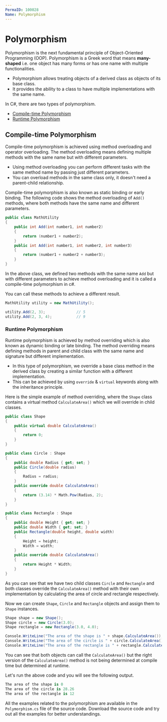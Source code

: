 ```yaml
---
PermaID: 100028
Name: Polymorphism
---
```


# Polymorphism

Polymorphism is the next fundamental principle of Object-Oriented Programming (OOP). Polymorphism is a Greek word that means **many-shaped** i.e. one object has many forms or has one name with multiple functionalities. 

 - Polymorphism allows treating objects of a derived class as objects of its base class. 
 - It provides the ability to a class to have multiple implementations with the same name.

In C#, there are two types of polymorphism. 

 - [Compile-time Polymorphism](#compile-time-polymorphism) 
 - [Runtime Polymorphism](#runtime-polymorphism)

## Compile-time Polymorphism

Compile-time polymorphism is achieved using method overloading and operator overloading. The method overloading means defining multiple methods with the same name but with different parameters.

 - Using method overloading you can perform different tasks with the same method name by passing just different parameters.
 - You can overload methods in the same class only, it doesn't need a parent-child relationship.

Compile-time polymorphism is also known as static binding or early binding. The following code shows the method overloading of `Add()` methods, where both methods have the same name and different parameters.

```csharp
public class MathUtility
{
    public int Add(int number1, int number2)
    {
        return (number1 + number2);
    }
    public int Add(int number1, int number2, int number3)
    {
        return (number1 + number2 + number3);
    }
}
```

In the above class, we defined two methods with the same name `Add` but with different parameters to achieve method overloading and it is called a compile-time polymorphism in c#.

You can call these methods to achieve a different result.

```csharp
MathUtility utility = new MathUtility();

utility.Add(2, 3);              // 5
utility.Add(2, 3, 4);           // 9
```

### Runtime Polymorphism

Runtime polymorphism is achieved by method overriding which is also known as dynamic binding or late binding. The method overriding means defining methods in parent and child class with the same name and signature but different implementation.

 - In this type of polymorphism, we override a base class method in the derived class by creating a similar function with a different implementation.
 - This can be achieved by using `override` & `virtual` keywords along with the inheritance principle.

Here is the simple example of method overriding, where the `Shape` class contains a virtual method `CalculateArea()` which we will override in child classes.

```csharp
public class Shape
{
    public virtual double CalculateArea()
    {
        return 0;
    }
}

public class Circle : Shape
{
    public double Radius { get; set; }
    public Circle(double radius)
    {
        Radius = radius;
    }
    public override double CalculateArea()
    {
        return (3.14) * Math.Pow(Radius, 2);
    }
}

public class Rectangle : Shape
{
    public double Height { get; set; }
    public double Width { get; set; }
    public Rectangle(double height, double width)
    {
        Height = height;
        Width = width;
    }
    public override double CalculateArea()
    {
        return Height * Width;
    }
}
```

As you can see that we have two child classes `Circle` and  `Rectangle` and both classes override the `CalculateArea()` method with their own implementation by calculating the area of circle and rectangle respectively.

Now we can create `Shape`, `Circle` and `Rectangle` objects and assign them to `Shape` instances.

```csharp
Shape shape = new Shape();
Shape circle = new Circle(3.0);
Shape rectangle = new Rectangle(3.0, 4.0);

Console.WriteLine("The area of the shape is " + shape.CalculateArea());
Console.WriteLine("The area of the circle is " + circle.CalculateArea());
Console.WriteLine("The area of the rectangle is " + rectangle.CalculateArea());
```

You can see that both objects can call the `CalculateArea()` but the right version of the `CalculateArea()` method is not being determined at compile time but determined at runtime. 

Let's run the above code and you will see the following output.

```csharp
The area of the shape is 0
The area of the circle is 28.26
The area of the rectangle is 12
```

All the examples related to the polymorphism are available in the `Polymorphism.cs` file of the source code. Download the source code and try out all the examples for better understandings.